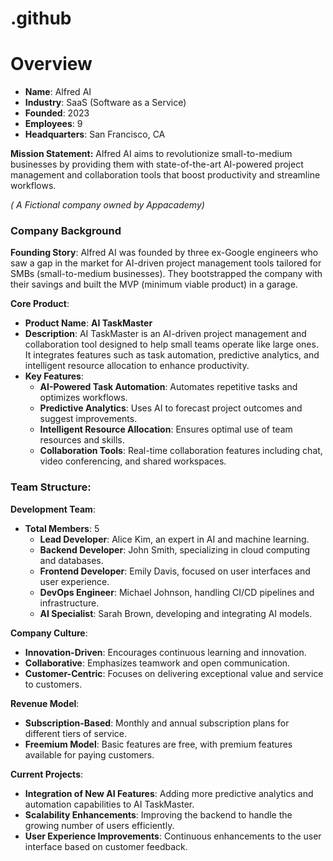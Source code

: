 # .github
# Overview
- **Name**: Alfred AI
- **Industry**: SaaS (Software as a Service)
- **Founded**: 2023
- **Employees**: 9
- **Headquarters**: San Francisco, CA

**Mission Statement:**
Alfred AI aims to revolutionize small-to-medium businesses by providing them with state-of-the-art AI-powered project management and collaboration tools that boost productivity and streamline workflows.

*( A Fictional company owned by Appacademy)*


### Company Background
**Founding Story**:
Alfred AI was founded by three ex-Google engineers who saw a gap in the market for AI-driven project management tools tailored for SMBs (small-to-medium businesses). They bootstrapped the company with their savings and built the MVP (minimum viable product) in a garage.

**Core Product**:

- **Product Name**: **AI TaskMaster**
- **Description**: AI TaskMaster is an AI-driven project management and collaboration tool designed to help small teams operate like large ones. It integrates features such as task automation, predictive analytics, and intelligent resource allocation to enhance productivity.
- **Key Features**:
    - **AI-Powered Task Automation**: Automates repetitive tasks and optimizes workflows.
    - **Predictive Analytics**: Uses AI to forecast project outcomes and suggest improvements.
    - **Intelligent Resource Allocation**: Ensures optimal use of team resources and skills.
    - **Collaboration Tools**: Real-time collaboration features including chat, video conferencing, and shared workspaces.

### Team Structure:

**Development Team**:

- **Total Members**: 5
    - **Lead Developer**: Alice Kim, an expert in AI and machine learning.
    - **Backend Developer**: John Smith, specializing in cloud computing and databases.
    - **Frontend Developer**: Emily Davis, focused on user interfaces and user experience.
    - **DevOps Engineer**: Michael Johnson, handling CI/CD pipelines and infrastructure.
    - **AI Specialist**: Sarah Brown, developing and integrating AI models.

**Company Culture**:

- **Innovation-Driven**: Encourages continuous learning and innovation.
- **Collaborative**: Emphasizes teamwork and open communication.
- **Customer-Centric**: Focuses on delivering exceptional value and service to customers.

**Revenue Model**:

- **Subscription-Based**: Monthly and annual subscription plans for different tiers of service.
- **Freemium Model**: Basic features are free, with premium features available for paying customers.

**Current Projects**:

- **Integration of New AI Features**: Adding more predictive analytics and automation capabilities to AI TaskMaster.
- **Scalability Enhancements**: Improving the backend to handle the growing number of users efficiently.
- **User Experience Improvements**: Continuous enhancements to the user interface based on customer feedback.
